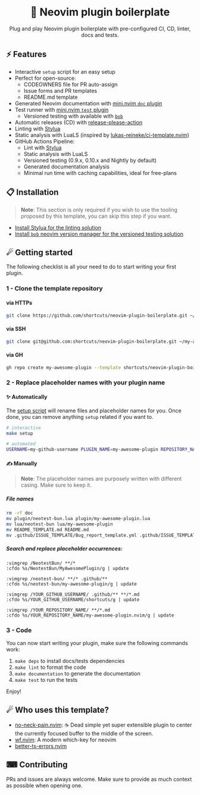 <p align="center">
  <h1 align="center">🔌  Neovim plugin boilerplate</h2>
</p>

<p align="center">
    Plug and play Neovim plugin boilerplate with pre-configured CI, CD, linter, docs and tests.
</p>

## ⚡️ Features

- Interactive `setup` script for an easy setup
- Perfect for open-source:
  - CODEOWNERS file for PR auto-assign
  - Issue forms and PR templates
  - README.md template
- Generated Neovim documentation with [mini.nvim `doc` plugin](https://github.com/echasnovski/mini.nvim/blob/main/lua/mini/doc.lua)
- Test runner with [mini.nvim `test` plugin](https://github.com/echasnovski/mini.nvim/blob/main/lua/mini/test.lua)
    - Versioned testing with available with [`bob`](https://github.com/MordechaiHadad/bob)
- Automatic releases (CD) with [release-please-action](https://github.com/google-github-actions/release-please-action)
- Linting with [Stylua](https://github.com/JohnnyMorganz/StyLua)
- Static analysis with LuaLS (inspired by [lukas-reineke/ci-template.nvim](https://github.com/lukas-reineke/ci-template.nvim))
- GitHub Actions Pipeline:
  - Lint with [Stylua](https://github.com/JohnnyMorganz/StyLua)
  - Static analysis with LuaLS
  - Versioned testing (0.9.x, 0.10.x and Nightly by default)
  - Generated documentation analysis
  - Minimal run time with caching capabilities, ideal for free-plans

## 📋 Installation

> **Note**:
> This section is only required if you wish to use the tooling proposed by this template, you can skip this step if you want.

- [Install Stylua for the linting solution](https://github.com/JohnnyMorganz/StyLua#installation)
- [Install `bob` neovim version manager for the versioned testing solution](https://github.com/MordechaiHadad/bob)

## ☄ Getting started

The following checklist is all your need to do to start writing your first plugin.

### 1 - Clone the template repository

#### via HTTPs

```sh
git clone https://github.com/shortcuts/neovim-plugin-boilerplate.git ~/my-awesome-plugin.nvim
```

#### via SSH

```sh
git clone git@github.com:shortcuts/neovim-plugin-boilerplate.git ~/my-awesome-plugin.nvim
```

#### via GH
```sh
gh repo create my-awesome-plugin --template shortcuts/neovim-plugin-boilerplate --public --clone
```

### 2 - Replace placeholder names with your plugin name

#### ✨ Automatically

The [setup script](https://github.com/shortcuts/neovim-plugin-boilerplate/blob/main/scripts/setup.sh) will rename files and placeholder names for you. Once done, you can remove anything `setup` related if you want to.

```sh
# interactive
make setup

# automated
USERNAME=my-github-username PLUGIN_NAME=my-awesome-plugin REPOSITORY_NAME=my-awesome-plugin.nvim make setup
```

#### ✍️ Manually

> **Note**:
> The placeholder names are purposely written with different casing. Make sure to keep it.

##### File names

```sh
rm -rf doc
mv plugin/neotest-bun.lua plugin/my-awesome-plugin.lua
mv lua/neotest-bun lua/my-awesome-plugin
mv README_TEMPLATE.md README.md 
mv .github/ISSUE_TEMPLATE/Bug_report_template.yml .github/ISSUE_TEMPLATE/Bug_report.yml

```

##### Search and replace placeholder occurrences:

```vim
:vimgrep /NeotestBun/ **/*
:cfdo %s/NeotestBun/MyAwesomePlugin/g | update

:vimgrep /neotest-bun/ **/* .github/**
:cfdo %s/neotest-bun/my-awesome-plugin/g | update

:vimgrep /YOUR_GITHUB_USERNAME/ .github/** **/*.md
:cfdo %s/YOUR_GITHUB_USERNAME/shortcuts/g | update

:vimgrep /YOUR_REPOSITORY_NAME/ **/*.md
:cfdo %s/YOUR_REPOSITORY_NAME/my-awesome-plugin.nvim/g | update
```

### 3 - Code

You can now start writing your plugin, make sure the following commands work:
1. `make deps` to install docs/tests dependencies
2. `make lint` to format the code
3. `make documentation` to generate the documentation
4. `make test` to run the tests

Enjoy!

## ☄ Who uses this template?

- [no-neck-pain.nvim](https://github.com/shortcuts/no-neck-pain.nvim): ☕ Dead simple yet super extensible plugin to center the currently focused buffer to the middle of the screen.
- [wf.nvim](https://github.com/Cassin01/wf.nvim): A modern which-key for neovim
- [better-ts-errors.nvim](https://github.com/OlegGulevskyy/better-ts-errors.nvim)

## ⌨ Contributing

PRs and issues are always welcome. Make sure to provide as much context as possible when opening one.
